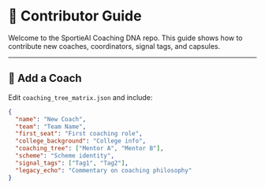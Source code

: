 # 🤝 Contributor Guide

Welcome to the SportieAI Coaching DNA repo. This guide shows how to contribute new coaches, coordinators, signal tags, and capsules.

---

## 🧠 Add a Coach

Edit `coaching_tree_matrix.json` and include:

```json
{
  "name": "New Coach",
  "team": "Team Name",
  "first_seat": "First coaching role",
  "college_background": "College info",
  "coaching_tree": ["Mentor A", "Mentor B"],
  "scheme": "Scheme identity",
  "signal_tags": ["Tag1", "Tag2"],
  "legacy_echo": "Commentary on coaching philosophy"
}

